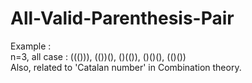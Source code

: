 # All-Valid-Parenthesis-Pair

Example : <br>
    n=3, all case : ((())), (())(), ()(()), ()()(), (()()) <br>
Also, related to 'Catalan number' in Combination theory. <br>
